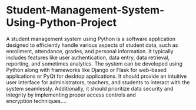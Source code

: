 # Student-Management-System-Using-Python-Project
A student management system using Python is a software application designed to efficiently handle various aspects of student data, such as enrollment, attendance, grades, and personal information. It typically includes features like user authentication, data entry, data retrieval, reporting, and sometimes analytics. The system can be developed using Python along with frameworks like Django or Flask for web-based applications or PyQt for desktop applications. It should provide an intuitive user interface for administrators, teachers, and students to interact with the system seamlessly. Additionally, it should prioritize data security and integrity by implementing proper access controls and encryption techniques....
